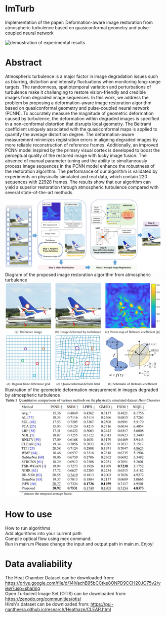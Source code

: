 # ImTurb  
Implementation of the paper: Deformation-aware image restoration from atmospheric turbulence based on quasiconformal geometry and pulse-coupled neural network 

![demostration of experimental results](https://github.com/whuluojia/ImTurb/blob/main/Door__.gif)
# Abstract  
Atmospheric turbulence is a major factor in image degradation issues such as blurring, distortion and intensity fluctuations when monitoring long-range targets. The randomness, spatiotemporal variation and perturbations of turbulence make it challenging to restore vision-friendly and credible images from degraded image sequences. In this work, we address the problem by proposing a deformation-aware image restoration algorithm based on quasiconformal geometry and pulse-coupled neural network (PCNN). To accurately measure the magnitude of geometric deformation caused by turbulence, the deformation within degraded images is specified in a non-conformal distortion that disrupts local geometry. The Beltrami coefficient uniquely associated with the quasiconformal maps is applied to quantify the average distortion degree. The deformation-aware measurement minimizes registration errors in aligning degraded images by more reliable reconstruction of reference frames. Additionally, an improved PCNN model inspired by the primary visual cortex is developed to boost the perceptual quality of the restored image with lucky image fusion. The absence of manual parameter tuning and the ability to simultaneously process image sequences in the PCNN model enhance the robustness of the restoration algorithm. The performance of our algorithm is validated by experiments on physically simulated and real data, which contain 220 sequences with 22928 frames. The results show that our algorithm can yield a superior restoration through atmospheric turbulence compared with several state-of-the-art methods.  

![image](https://github.com/whuluojia/ImTurb/blob/main/Fig2_diagram.png)
Diagram of the proposed image restoration algorithm from atmospheric turbulence  
![image](https://github.com/whuluojia/ImTurb/blob/main/Figure3.jpg)  
Illustration of the geometric deformation measurement in images degraded by atmospheric turbulence  
![image](https://github.com/whuluojia/ImTurb/blob/main/Table1.jpg)


# How to use
How to run algorithms  
Add algorithms into your current path  
Compile optical flow using mex command.  
Run in main.m
Please change the input and output path in main.m.
Enjoy!


# Data avaliability  
The Heat Chamber Dataset can be downloaded from: 
https://drive.google.com/file/d/14iVachB95bCCtke8ONPD9CCH20JO75v2/view?usp=sharing    
Open Turbulent Image Set (OTIS) can be downloaded from: https://zenodo.org/communities/otis/  
Hirsh's dataset can be downloaded from:
https://pui-nantheera.github.io/research/Heathaze/CLEAR.html




